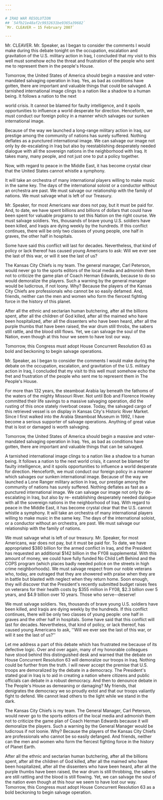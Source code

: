 ```yaml
---
---

# IRAQ WAR RESOLUTION
## `54fb21e48af2c9932631be9365a39682`
`Mr. CLEAVER — 15 February 2007`

---
```



Mr. CLEAVER. Mr. Speaker, as I began to consider the comments I would 
make during this debate tonight on the occupation, escalation and 
gravitation of the U.S. military action in Iraq, I concluded that my 
visit to this well must somehow echo the threat and frustration of the 
people who sent me to represent them in the people's House.

Tomorrow, the United States of America should begin a massive and 
voter-mandated salvaging operation in Iraq. Yes, as bad as conditions 
have gotten, there are important and valuable things that could be 
salvaged. A tarnished international image clings to a nation like a 
shadow to a human being. It follows a nation to the next


world crisis. It cannot be blamed for faulty intelligence, and it 
spoils opportunities to influence a world desperate for direction. 
Henceforth, we must conduct our foreign policy in a manner which 
salvages our sunken international image.

Because of the way we launched a long-range military action in Iraq, 
our prestige among the community of nations has surely suffered. 
Nothing deflates as a punctured international image. We can salvage our 
image not only by de-escalating in Iraq but also by reestablishing 
desperately needed dialogue with all the sovereign nations in the 
neighborhood with Iraq. It takes many, many people, and not just one to 
put a policy together.

Now, with regard to peace in the Middle East, it has become crystal 
clear that the United States cannot whistle a symphony.



It will take an orchestra of many international players willing to 
make music in the same key. The days of the international soloist or a 
conductor without an orchestra are past. We must salvage our 
relationship with the family of nations. We must salvage what is left 
of our Treasury.

Mr. Speaker, for most Americans war does not pay, but it must be paid 
for. And, to date, we have spent billions and billions of dollars that 
could have been spent for valuable programs to set this Nation on the 
right course. We must salvage soldiers. Yes, thousands of brave young 
U.S. soldiers have been killed, and Iraqis are dying weekly by the 
hundreds. If this conflict continues, there will be only two classes of 
young people, one half in graves, the other half in hospitals.

Some have said this conflict will last for decades. Nevertheless, 
that kind of policy or lack thereof has caused young Americans to ask: 
Will we ever see the last of this war, or will it see the last of us?

The Kansas City Chiefs is my team. The general manager, Carl 
Peterson, would never go to the sports editors of the local media and 
admonish them not to criticize the game plan of Coach Herman Edwards, 
because to do so would demoralize the players. Such a warning by the 
general manager would be ludicrous, if not loony. Why? Because the 
players of the Kansas City Chiefs are professionals who cannot be so 
easily defamed. And, friends, neither can the men and women who form 
the fiercest fighting force in the history of this planet.

After all the ethnic and sectarian human butchering, after all the 
billions spent, after all the children of God killed, after all the 
maimed who have been hospitalized, after all the dissenters who have 
been heard, after all the purple thumbs that have been raised, the war 
drum still throbs, the sabers still rattle, and the blood still flows. 
Yet, we can salvage the soul of the Nation, even though at this hour we 
seem to have lost our way.

Tomorrow, this Congress must adopt House Concurrent Resolution 63 as 
bold and beckoning to begin salvage operations.

Mr. Speaker, as I began to consider the comments I would make during 
the debate on the occupation, escalation, and gravitation of the U.S. 
military action in Iraq, I concluded that my visit to this well must 
somehow echo the fret and frustration of the people who sent me to 
represent them in The People's House.

For more than 132 years, the steamboat Arabia lay beneath the fathoms 
of the waters of the mighty Missouri River. Not until Bob and Florence 
Howley committed their life savings to a massive salvaging operation, 
did the rusting of this once stately riverboat cease. Today, the 
salvaged cargo of this retrieved vessel is on display in Kansas City's 
Historic River Market. Since I first walked into the Arabia Steamboat 
Museum in 1992, I have become a serious supporter of salvage 
operations. Anything of great value that is lost or damaged is worth 
salvaging.

Tomorrow, the United States of America should begin a massive and 
voter-mandated salvaging operation in Iraq. Yes, as bad as conditions 
have gotten, there are important and valuable things that can be 
salvaged.

A tarnished international image clings to a nation like a shadow to a 
human being. It follows a nation to the next world crisis, it cannot be 
blamed for faulty intelligence, and it spoils opportunities to 
influence a world desperate for direction. Henceforth, we must conduct 
our foreign policy in a manner which salvages our sunken international 
image. Because of the way we launched a Lone Ranger military action in 
Iraq, our prestige among the community of nations has surely suffered. 
Nothing deflates as fast as a punctured international image. We can 
salvage our image not only by de-escalating in Iraq, but also by re-
establishing desperately needed dialogue with all the sovereign nations 
in the neighborhood of Iraq. With regard to peace in the Middle East, 
it has become crystal clear that the U.S. cannot whistle a symphony. It 
will take an orchestra of many international players willing to make 
music in the same key. The days of the international soloist, or a 
conductor without an orchestra, are past. We must salvage our 
relationship with the family of nations.

We must salvage what is left of our treasury. Mr. Speaker, for most 
Americans, war does not pay, but it must be paid for. To date, we have 
appropriated $380 billion for the armed conflict in Iraq, and the 
President has requested an additional $142 billion in the FY08 
supplemental. With this amount of money, we could have fully funded No 
Child Left Behind and the COPS program (which places badly needed 
police on the streets in high crime neighborhoods). We must salvage 
respect from our noble veterans who, today, are outraged that they are 
showered with praise when they are in battle but blasted with neglect 
when they return home. Soon enough, they will discover that the 
President's recently submitted budget raises fees on veterans for their 
health costs by $355 million in FY08, $2.3 billion over 5 years, and 
$4.9 billion over 10 years. Those who serve--deserve!

We must salvage soldiers. Yes, thousands of brave young U.S. soldiers 
have been killed, and Iraqis are dying weekly by the hundreds. If this 
conflict continues, there will be only two classes of young people: one 
half in graves and the other half in hospitals. Some have said that 
this conflict will last for decades. Nevertheless, that kind of policy, 
or lack thereof, has caused young Americans to ask, ''Will we ever see 
the last of this war, or will it see the last of us?''

Let me address a part of this debate which has frustrated me because 
of its defective logic. Over and over again, many of my honorable 
colleagues have stood behind this distinguished desk and warned that 
the debate on House Concurrent Resolution 63 will demoralize our troops 
in Iraq. Nothing could be further from the truth. I will never accept 
the premise that U.S. troops are demoralized by the debate in a 
democracy. The President's stated goal in Iraq is to aid in creating a 
nation where citizens and public officials can debate in a robust 
democracy. And then to denounce debate in The People's House as 
demeaning or damaging? My friends, that denigrates the democracy we so 
proudly extol and that our troops valiantly fight to defend. We cannot 
lead others to the light while we stand in the dark.

The Kansas City Chiefs is my team. The General Manager, Carl 
Peterson, would never go to the sports editors of the local media and 
admonish them not to criticize the game plan of Coach Herman Edwards 
because it will demoralize the players. Such a warning by the General 
Manager would be ludicrous if not loonie. Why? Because the players of 
the Kansas City Chiefs are professionals who cannot be so easily 
defanged. And friends, neither can the men and women who form the 
fiercest fighting force in the history of Planet Earth.

After all the ethnic and sectarian human butchering, after all the 
billions spent, after all the children of God killed, after all the 
maimed who have been hospitalized, after all the dissenters who have 
been heard, after all the purple thumbs have been raised, the war drum 
is still throbbing, the sabers are still rattling and the blood is 
still flowing. Yet, we can salvage the soul of the nation even though 
at this hour we seem to have lost our way. Tomorrow, this Congress must 
adopt House Concurrent Resolution 63 as a bold beckoning to begin 
salvage operation.